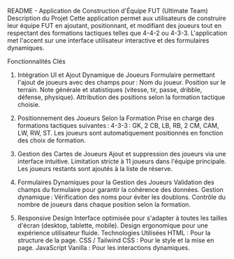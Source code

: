 README - Application de Construction d'Équipe FUT (Ultimate Team)
Description du Projet Cette application permet aux utilisateurs de construire leur équipe FUT en ajoutant, positionnant, et modifiant des joueurs tout en respectant des formations tactiques telles que 4-4-2 ou 4-3-3. L'application met l'accent sur une interface utilisateur interactive et des formulaires dynamiques.

Fonctionnalités Clés

1. Intégration UI et Ajout Dynamique de Joueurs
Formulaire permettant l'ajout de joueurs avec des champs pour : Nom du joueur. Position sur le terrain. Note générale et statistiques (vitesse, tir, passe, dribble, défense, physique). Attribution des positions selon la formation tactique choisie.

2. Positionnement des Joueurs Selon la Formation
Prise en charge des formations tactiques suivantes : 4-3-3 : GK, 2 CB, LB, RB, 2 CM, CAM, LW, RW, ST. Les joueurs sont automatiquement positionnés en fonction des choix de formation.

3. Gestion des Cartes de Joueurs
Ajout et suppression des joueurs via une interface intuitive. Limitation stricte à 11 joueurs dans l'équipe principale. Les joueurs restants sont ajoutés à la liste de réserve.

4. Formulaires Dynamiques pour la Gestion des Joueurs
Validation des champs du formulaire pour garantir la cohérence des données. Gestion dynamique : Vérification des noms pour éviter les doublons. Contrôle du nombre de joueurs dans chaque position selon la formation.

5. Responsive Design
Interface optimisée pour s'adapter à toutes les tailles d'écran (desktop, tablette, mobile). Design ergonomique pour une expérience utilisateur fluide. Technologies Utilisées HTML : Pour la structure de la page. CSS / Tailwind CSS : Pour le style et la mise en page. JavaScript Vanilla : Pour les interactions dynamiques.
